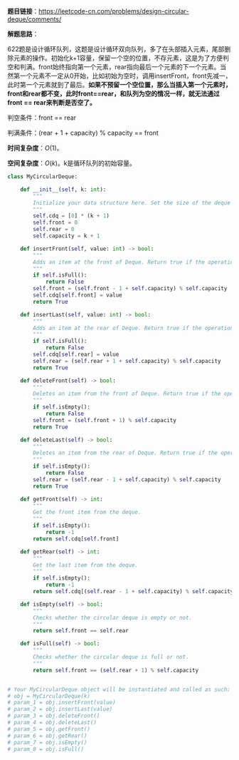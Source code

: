 **题目链接**：https://leetcode-cn.com/problems/design-circular-deque/comments/

**解题思路**：

622题是设计循环队列，这题是设计循环双向队列，多了在头部插入元素，尾部删除元素的操作。初始化k+1容量，保留一个空的位置，不存元素，这是为了方便判空和判满。front始终指向第一个元素，rear指向最后一个元素的下一个元素。当然第一个元素不一定从0开始，比如初始为空时，调用insertFront，front先减一，此时第一个元素就到了最后。**如果不预留一个空位置，那么当插入第一个元素时，front和rear都不变，此时front==rear，和队列为空的情况一样，就无法通过front == rear来判断是否空了。**

判空条件：front == rear

判满条件：(rear + 1 + capacity) % capacity == front

**时间复杂度**：$O(1)$。

**空间复杂度**：$O(k)$。k是循环队列的初始容量。

```python
class MyCircularDeque:

    def __init__(self, k: int):
        """
        Initialize your data structure here. Set the size of the deque to be k.
        """
        self.cdq = [0] * (k + 1)
        self.front = 0
        self.rear = 0
        self.capacity = k + 1

    def insertFront(self, value: int) -> bool:
        """
        Adds an item at the front of Deque. Return true if the operation is successful.
        """
        if self.isFull():
            return False
        self.front = (self.front - 1 + self.capacity) % self.capacity
        self.cdq[self.front] = value
        return True

    def insertLast(self, value: int) -> bool:
        """
        Adds an item at the rear of Deque. Return true if the operation is successful.
        """
        if self.isFull():
            return False
        self.cdq[self.rear] = value
        self.rear = (self.rear + 1 + self.capacity) % self.capacity
        return True

    def deleteFront(self) -> bool:
        """
        Deletes an item from the front of Deque. Return true if the operation is successful.
        """
        if self.isEmpty():
            return False
        self.front = (self.front + 1) % self.capacity
        return True

    def deleteLast(self) -> bool:
        """
        Deletes an item from the rear of Deque. Return true if the operation is successful.
        """
        if self.isEmpty():
            return False
        self.rear = (self.rear - 1 + self.capacity) % self.capacity
        return True   

    def getFront(self) -> int:
        """
        Get the front item from the deque.
        """
        if self.isEmpty():
            return -1
        return self.cdq[self.front]

    def getRear(self) -> int:
        """
        Get the last item from the deque.
        """
        if self.isEmpty():
            return -1
        return self.cdq[(self.rear - 1 + self.capacity) % self.capacity]

    def isEmpty(self) -> bool:
        """
        Checks whether the circular deque is empty or not.
        """
        return self.front == self.rear

    def isFull(self) -> bool:
        """
        Checks whether the circular deque is full or not.
        """
        return self.front == (self.rear + 1) % self.capacity


# Your MyCircularDeque object will be instantiated and called as such:
# obj = MyCircularDeque(k)
# param_1 = obj.insertFront(value)
# param_2 = obj.insertLast(value)
# param_3 = obj.deleteFront()
# param_4 = obj.deleteLast()
# param_5 = obj.getFront()
# param_6 = obj.getRear()
# param_7 = obj.isEmpty()
# param_8 = obj.isFull()
```



